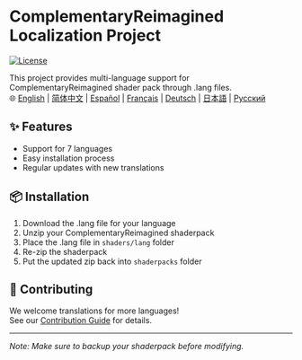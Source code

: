# ComplementaryReimagined Localization Project

[![License](https://img.shields.io/badge/License-MIT-blue.svg)](LICENSE)

This project provides multi-language support for ComplementaryReimagined shader pack through .lang files.  
🌐 [English](#) | [简体中文](docs/i18n/README.zh.md) | [Español](docs/i18n/README.es.md) | [Français](docs/i18n/README.fr.md) | [Deutsch](docs/i18n/README.de.md) | [日本語](docs/i18n/README.ja.md) | [Русский](docs/i18n/README.ru.md)

## ✨ Features
- Support for 7 languages
- Easy installation process
- Regular updates with new translations

## 📦 Installation
1. Download the .lang file for your language
2. Unzip your ComplementaryReimagined shaderpack
3. Place the .lang file in `shaders/lang` folder
4. Re-zip the shaderpack
5. Put the updated zip back into `shaderpacks` folder

## 🤝 Contributing
We welcome translations for more languages!  
See our [Contribution Guide](docs/CONTRIBUTING.md) for details.

---

*Note: Make sure to backup your shaderpack before modifying.*
